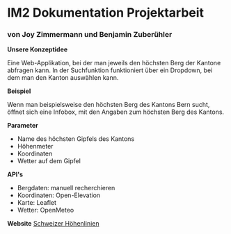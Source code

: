 # IM2 Dokumentation Projektarbeit
### von Joy Zimmermann und Benjamin Zuberühler
**Unsere Konzeptidee** 

Eine Web-Applikation, bei der man jeweils den höchsten Berg der Kantone abfragen kann. In der Suchfunktion funktioniert über ein Dropdown, bei dem man den Kanton auswählen kann.

**Beispiel**

Wenn man beispielsweise den höchsten Berg des Kantons Bern sucht, öffnet sich eine Infobox, mit den Angaben zum höchsten Berg des Kantons. 



**Parameter**

- Name des höchsten Gipfels des Kantons
- Höhenmeter
- Koordinaten
- Wetter auf dem Gipfel

**API's**

- Bergdaten: manuell recherchieren
- Koordinaten: Open-Elevation
- Karte: Leaflet
- Wetter: OpenMeteo



 **Website** [Schweizer Höhenlinien](https://mmp-im2.benizubi.ch)